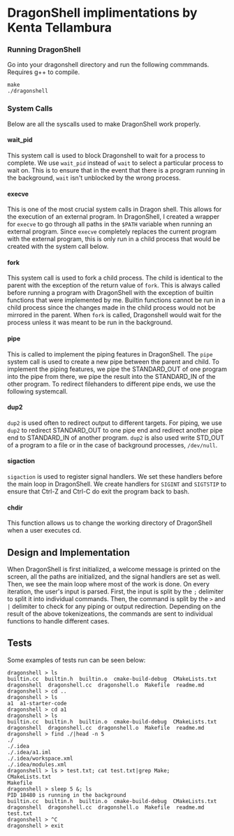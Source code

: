 # DragonShell implimentations by Kenta Tellambura
### Running DragonShell
Go into your dragonshell directory and run the following commmands.
Requires g++ to compile.
```
make
./dragonshell
```
 ### System Calls
 Below are all the syscalls used to make DragonShell work properly.
 #### wait_pid
This system call is used to block Dragonshell to wait for a process to complete. We use `wait_pid` instead of `wait` to select a particular process to wait on. This is to ensure that in the event that there is a program running in the background, `wait` isn't unblocked by the wrong process.
 #### execve
 This is one of the most crucial system calls in Dragon shell. This allows for the execution of an external program. In DragonShell, I created a wrapper for `execve` to go through all paths in the `$PATH` variable when running an external program. Since `execve` completely replaces the current program with the external program, this is only run in a child process that would be created with the system call below. 
 #### fork
 This system call is used to fork a child process. The child is identical to the parent with the exception of the return value of `fork`. This is always called before running a program with DragonShell with the exception of builtin functions that were implemented by me. Builtin functions cannot be run in a child process since the changes made in the child process would not be mirrored in the parent. When `fork` is called, Dragonshell would wait for the process unless it was meant to be run in the background.
 #### pipe
 This is called to implement the piping features in DragonShell. The `pipe` system call is used to create a new pipe between the parent and child. To implement the piping features, we pipe the STANDARD_OUT of one program into the pipe from there, we pipe the result into the STANDARD_IN of the other program. To redirect filehanders to different pipe ends, we use the following systemcall. 
 #### dup2
 `dup2` is used often to redirect output to different targets. For piping, we use `dup2` to redirect STANDARD_OUT to one pipe end and redirect another pipe end to STANDARD_IN of another program. `dup2` is also used write STD_OUT of a program to a file or in the case of background processes, `/dev/null`.
 #### sigaction
 `sigaction` is used to register signal handlers. We set these handlers before the main loop in DragonShell. We create handlers for `SIGINT` and `SIGTSTIP` to ensure that Ctrl-Z and Ctrl-C do exit the program back to bash.
 #### chdir
 This function allows us to change the working directory of DragonShell when a user executes cd.
 
 ## Design and Implementation
 When DragonShell is first initialized, a welcome message is printed on the screen, all the paths are initialized, and the signal handlers are set as well. Then, we see the main loop where most of the work is done. On every iteration, the user's input is parsed. First, the input is split by the `;` delimiter to split it into individual commands. Then, the command is split by the `>` and `|` delimiter
 to check for any piping or output redirection. Depending on the result of the above tokenizeations, the commands are sent to individual functions to handle different cases. 
 ## Tests
 Some examples of tests run can be seen below:
 ```
dragonshell > ls
builtin.cc  builtin.h  builtin.o  cmake-build-debug  CMakeLists.txt  dragonshell  dragonshell.cc  dragonshell.o  Makefile  readme.md
dragonshell > cd ..
dragonshell > ls
a1  a1-starter-code
dragonshell > cd a1	
dragonshell > ls
builtin.cc  builtin.h  builtin.o  cmake-build-debug  CMakeLists.txt  dragonshell  dragonshell.cc  dragonshell.o  Makefile  readme.md
dragonshell > find ./|head -n 5 
./
./.idea
./.idea/a1.iml
./.idea/workspace.xml
./.idea/modules.xml
dragonshell > ls > test.txt; cat test.txt|grep Make;
CMakeLists.txt
Makefile
dragonshell > sleep 5 &; ls
PID 18480 is running in the background
builtin.cc  builtin.h  builtin.o  cmake-build-debug  CMakeLists.txt  dragonshell  dragonshell.cc  dragonshell.o  Makefile  readme.md  test.txt
dragonshell > ^C
dragonshell > exit
```
 

 